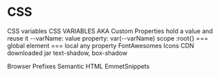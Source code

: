 # CSS
CSS variables
    CSS VARIABLES AKA Custom Properties
    hold a value and reuse it
    --varName: value
    property: var(--varName)
    scope
    :root{} === global
    element === local
    any property
FontAwesomes Icons
    CDN
    downloaded jar
text-shadow, box-shadow

Browser Prefixes
Semantic HTML
EmmetSnippets